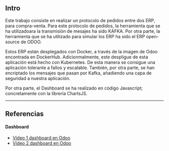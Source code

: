 ## Intro

Este trabajo consiste en realizar un protocolo de pedidos entre dos ERP, para compra-venta. Para este protocolo de pedidos, la herramienta que se ha utilizadoara la transmisión de mesajes ha sido KAFKA. Por otra parte, la herramienta que se ha utilizado para simular los ERP ha sido el ERP open-source de ODOO.

Estos ERP están desplegados con Docker, a través de la imagen de Odoo encontrada en DockerHub. Adicionmalmente, este despligue de esta aplicación está hecho con Kubernetes. De esta manera se consigue una aplicación tolerante a fallos y escalable. También, por otra parte, se han encriptado los mensajes que pasan por Kafka, añadiendo una capa de seguridad a nuestra aplicación.


Por otra parte, el Dashboard se ha realizado en código Javascript; concretamente con la librería ChartsJS. 

---

## Referencias
#### Dashboard
- [Vídeo 1 dashboard en Odoo](https://www.youtube.com/watch?v=CJvaY-VGqwk&pp=ygUhZGFzaGJvYXJkIGluIE9kb28gd2l0aCBqYXZhc2NyaXB0)
- [Vídeo 2 dashboard en Odoo](https://www.youtube.com/watch?v=I8E9XszUYGY&pp=ygUhZGFzaGJvYXJkIGluIE9kb28gd2l0aCBqYXZhc2NyaXB0)
